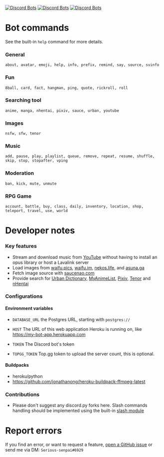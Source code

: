 [![Discord Bots](https://top.gg/api/widget/status/848178172536946708.svg)](https://top.gg/bot/848178172536946708)
[![Discord Bots](https://top.gg/api/widget/servers/848178172536946708.svg)](https://top.gg/bot/848178172536946708)
[![Discord Bots](https://top.gg/api/widget/owner/848178172536946708.svg)](https://top.gg/bot/848178172536946708)
# Bot commands
See the built-in `help` command for more details.
### General
```
about, avatar, emoji, help, info, prefix, remind, say, source, svinfo
```
### Fun
```
8ball, card, fact, hangman, ping, quote, rickroll, roll
```
### Searching tool
```
anime, manga, nhentai, pixiv, sauce, urban, youtube
```
### Images
```
nsfw, sfw, tenor
```
### Music
```
add, pause, play, playlist, queue, remove, repeat, resume, shuffle, skip, stop, stopafter, vping
```
### Moderation
```
ban, kick, mute, unmute
```
### RPG Game
```
account, battle, buy, class, daily, inventory, location, shop, teleport, travel, use, world
```
# Developer notes
### Key features
- Stream and download music from [YouTube](http://youtube.com) without having to install an opus library or host a Lavalink server
- Load images from [waifu.pics](https://waifu.pics), [waifu.im](https://waifu.im), [nekos.life](https://nekos.life), and [asuna.ga](https://asuna.ga)
- Fetch image source with [saucenao.com](https://saucenao.com)
- Provide search for [Urban Dictionary](https://urbandictionary.com), [MyAnimeList](https://myanimelist.net), [Pixiv](https://www.pixiv.net), [Tenor](https://tenor.com) and [nHentai](https://nhentai.net)
### Configurations
#### Environment variables
- `DATABASE_URL` the Postgres URL, starting with `postgres://`

- `HOST` The URL of this web application Heroku is running on, like https://my-bot-app.herokuapp.com

- `TOKEN` The Discord bot's token

- `TOPGG_TOKEN` Top.gg token to upload the server count, this is optional.
#### Buildpacks
- heroku/python
- https://github.com/jonathanong/heroku-buildpack-ffmpeg-latest
### Contributions
- Please don't suggest any discord.py forks here. Slash commands handling should be implemented using the built-in [slash module](https://github.com/Saratoga-CV6/haruka-rewrite/tree/main/bot/slash)
# Report errors
If you find an error, or want to request a feature, [open a GitHub issue](https://github.com/Saratoga-CV6/haruka-rewrite/issues/new) or send me via DM: `Serious-senpai#6929`
